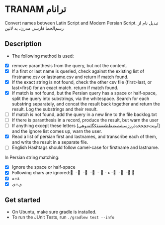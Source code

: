 # TRANAM ترانام
Convert names between Latin Script and Modern Persian Script.
تبدیل نام از رسم‌الخط فارسی مدرن، به لاتین


## Description

* The following method is used:

* [x] remove paranthesis from the query, but not the content.
* [x] If a first or last name is queried, check against the existing list of firstname.csv or lastname.csv and return if match found.
* [x] If the exact string is not found, check the other csv file (first>last, or last>first) for an exact match. return if match found.
* [x] If match is not found, but the Persian query has a space or half-space, split the query into substrings, via the whitespace. Search for each substring separately, and concat the result back together and return the result. Log the substrings and their result.
* [ ] If match is not found, add the query in a new line to the file backlog.txt
* [ ] If there is paranthesis in a record, produce the result, but warn the user
* [ ] If anything except these letters  [‌‌آبپتث‌جچحخدذرزژسشصضطظعغفقکگلمنوهی‌] and the ignore list comes up, warn the user.
* [x] Read a list of persian first and lastnames, and transcribe each of them, and write the result in a separate file.
* [ ] English Hashtags should follow camel-case for firstname and lastname.

In Persian string matching:
* [x] Ignore the space or half-space
* [x] Following chars are ignored: َ  - ُ  -  ِ  -  ّ  - ، -  ء - ً  - ٌ  - ٍ   ّ
* [x] ة=ه
* [x] ي=ی

## Get started
* On Ubuntu, make sure gradle is installed.
* To run the JUnit Tests, run `./gradlew test --info`
